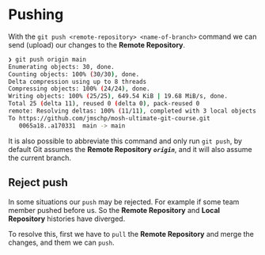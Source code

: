 # Pushing

With the `git push <remote-repository> <name-of-branch>` command we can send (upload) our changes to the **Remote Repository**.

```bash
❯ git push origin main
Enumerating objects: 30, done.
Counting objects: 100% (30/30), done.
Delta compression using up to 8 threads
Compressing objects: 100% (24/24), done.
Writing objects: 100% (25/25), 649.54 KiB | 19.68 MiB/s, done.
Total 25 (delta 11), reused 0 (delta 0), pack-reused 0
remote: Resolving deltas: 100% (11/11), completed with 3 local objects.
To https://github.com/jmschp/mosh-ultimate-git-course.git
   0065a18..a170331  main -> main
```

It is also possible to abbreviate this command and only run `git push`, by default Git assumes the **Remote Repository** **_`origin`_**, and it will also assume the current branch.

## Reject push

In some situations our `push` may be rejected. For example if some team member pushed before us. So the **Remote Repository** and **Local Repository** histories have diverged.

To resolve this, first we have to `pull` the **Remote Repository** and merge the changes, and them we can `push`.
